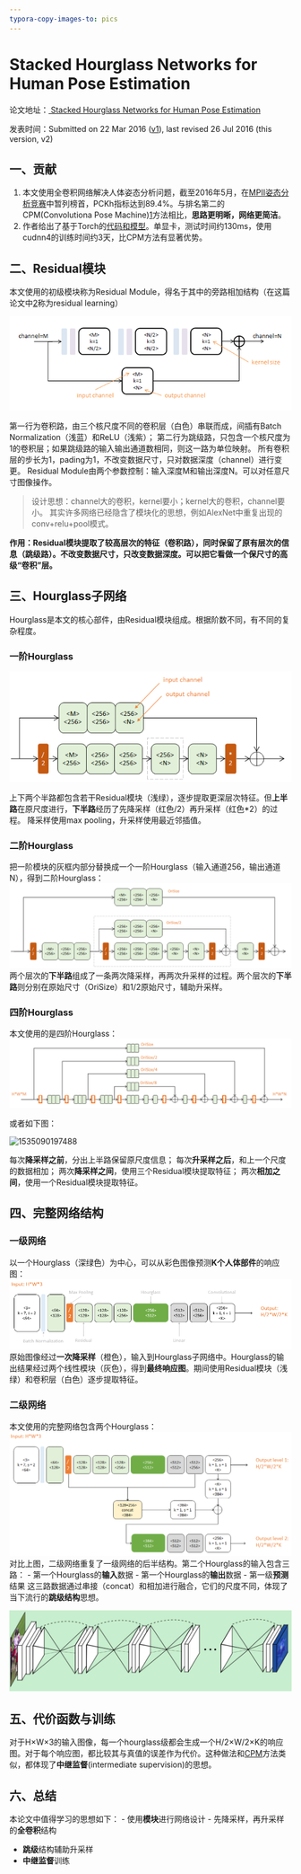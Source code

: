 ```yaml
---
typora-copy-images-to: pics
---
```


# Stacked Hourglass Networks for Human Pose Estimation

论文地址：[ Stacked Hourglass Networks for Human Pose Estimation](https://arxiv.org/abs/1603.06937)

发表时间：Submitted on 22 Mar 2016 ([v1](https://arxiv.org/abs/1603.06937v1)), last revised 26 Jul 2016 (this version, v2)

## 一、贡献

1. 本文使用全卷积网络解决人体姿态分析问题，截至2016年5月，在[MPII姿态分析竞赛](http://human-pose.mpi-inf.mpg.de/#results)中暂列榜首，PCKh指标达到89.4%。与排名第二的CPM(Convolutiona Pose Machine)[1](https://blog.csdn.net/shenxiaolu1984/article/details/51428392#fn:1)方法相比，**思路更明晰，网络更简洁**。 
2. 作者给出了基于Torch的[代码和模型](http://www-personal.umich.edu/~alnewell/pose/)。单显卡，测试时间约130ms，使用cudnn4的训练时间约3天，比CPM方法有显著优势。

## 二、Residual模块

本文使用的初级模块称为Residual Module，得名于其中的旁路相加结构（在这篇论文中[2](https://blog.csdn.net/shenxiaolu1984/article/details/51428392#fn:2)称为residual learning） 

![residulmodule](pics/residulmodule.png)

第一行为卷积路，由三个核尺度不同的卷积层（白色）串联而成，间插有Batch Normalization（浅蓝）和ReLU（浅紫）； 
第二行为跳级路，只包含一个核尺度为1的卷积层；如果跳级路的输入输出通道数相同，则这一路为单位映射。 
所有卷积层的步长为1，pading为1，不改变数据尺寸，只对数据深度（channel）进行变更。 
Residual Module由两个参数控制：输入深度M和输出深度N。可以对任意尺寸图像操作。

> 设计思想：channel大的卷积，kernel要小；kernel大的卷积，channel要小。 
> 其实许多网络已经隐含了模块化的思想，例如AlexNet中重复出现的conv+relu+pool模式。

**作用：Residual模块提取了较高层次的特征（卷积路），同时保留了原有层次的信息（跳级路）。不改变数据尺寸，只改变数据深度。可以把它看做一个保尺寸的高级“卷积”层。**

## 三、Hourglass子网络

Hourglass是本文的核心部件，由Residual模块组成。根据阶数不同，有不同的复杂程度。

### 一阶Hourglass

![20160517111345286](pics/20160517111345286.png)

上下两个半路都包含若干Residual模块（浅绿），逐步提取更深层次特征。但**上半路**在原尺度进行，**下半路**经历了先降采样（红色/2）再升采样（红色*2）的过程。 
降采样使用max pooling，升采样使用最近邻插值。

### 二阶Hourglass

把一阶模块的灰框内部分替换成一个一阶Hourglass（输入通道256，输出通道N），得到二阶Hourglass： 
![20160517111430310](pics/20160517111430310.png)
两个层次的**下半路**组成了一条两次降采样，再两次升采样的过程。两个层次的**下半路**则分别在原始尺寸（OriSize）和1/2原始尺寸，辅助升采样。

### 四阶Hourglass

本文使用的是四阶Hourglass： 
![20160517110520017](pics/20160517110520017.png)

或者如下图：

![1535090197488](../../../../../../../tmp/1535090197488.png)

每次**降采样之前**，分出上半路保留原尺度信息； 
每次**升采样之后**，和上一个尺度的数据相加； 
两次**降采样之间**，使用三个Residual模块提取特征； 
两次**相加之间**，使用一个Residual模块提取特征。

## 四、完整网络结构

### 一级网络

以一个Hourglass（深绿色）为中心，可以从彩色图像预测**K个人体部件**的响应图： 
![20160517190312540](pics/20160517190312540.png)
原始图像经过**一次降采样**（橙色），输入到Hourglass子网络中。Hourglass的输出结果经过两个线性模块（灰色），得到**最终响应图**。期间使用Residual模块（浅绿）和卷积层（白色）逐步提取特征。

### 二级网络

本文使用的完整网络包含两个Hourglass： 
![20160517213436510](pics/20160517213436510.png)
对比上图，二级网络重复了一级网络的后半结构。第二个Hourglass的输入包含三路： 
\- 第一个Hourglass的**输入**数据 
\- 第一个Hourglass的**输出**数据 
\- 第一级**预测**结果 
这三路数据通过串接（concat）和相加进行融合，它们的尺度不同，体现了当下流行的**跳级结构**思想。

![1535090606189](pics/1535090606189.png)

## 五、代价函数与训练

对于H×W×3的输入图像，每一个hourglass级都会生成一个H/2×W/2×K的响应图。对于每个响应图，都比较其与真值的误差作为代价。这种做法和[CPM](http://blog.csdn.net/shenxiaolu1984/article/details/51094959)方法类似，都体现了**中继监督**(intermediate supervision)的思想。

## 六、总结

本论文中值得学习的思想如下： 
\- 使用**模块**进行网络设计 
\- 先降采样，再升采样的**全卷积**结构 
- **跳级**结构辅助升采样 
- **中继监督**训练

 
